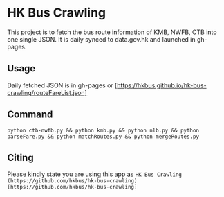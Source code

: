 # HK Bus Crawling

This project is to fetch the bus route information of KMB, NWFB, CTB into one single JSON. It is daily synced to data.gov.hk and launched in gh-pages.

## Usage
Daily fetched JSON is in gh-pages or [https://hkbus.github.io/hk-bus-crawling/routeFareList.json]

## Command

`python ctb-nwfb.py && python kmb.py && python nlb.py && python parseFare.py && python matchRoutes.py && python mergeRoutes.py`

## Citing 

Please kindly state you are using this app as
`
HK Bus Crawling
(https://github.com/hkbus/hk-bus-crawling)[https://github.com/hkbus/hk-bus-crawling]
`

